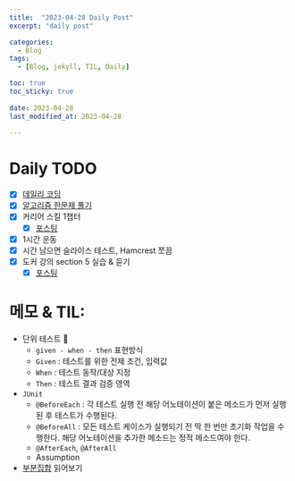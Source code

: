```yaml
---
title:  "2023-04-28 Daily Post"
excerpt: "daily post"

categories:
  - Blog
tags:
  - [Blog, jekyll, TIL, Daily]

toc: true
toc_sticky: true
 
date: 2023-04-28
last_modified_at: 2023-04-28

---
```


# Daily TODO

- [x] [데일리 코딩](https://urclass.codestates.com/classroom/33)
- [x] [알고리즘 한문제 풀기](https://www.acmicpc.net/step)
- [x] 커리어 스킬 1챕터
	- [x] [포스팅](https://yelm-212.github.io/books/careerskill11/)
- [x] 1시간 운동
- [x] 시간 남으면 슬라이스 테스트, Hamcrest 쪼끔
- [x] 도커 강의 section 5 실습 & 듣기
	- [x] [포스팅](https://yelm-212.github.io/docker_k8s/docker-section5/)

# 메모 & TIL: 

- 단위 테스트 
	- `given - when - then` 표현방식
	- `Given` : 테스트를 위한 전제 조건, 입력값
	- `When` : 테스트 동작/대상 지정
	- `Then` : 테스트 결과 검증 영역
- `JUnit`
	- `@BeforeEach` : 각 테스트 실행 전 해당 어노테이션이 붙은 메소드가 먼저 실행된 후 테스트가 수행된다.
	- `@BeforeAll` : 모든 테스트 케이스가 실행되기 전 딱 한 번만 초기화 작업을 수행한다. 해당 어노테이션을 추가한 메소드는 정적 메소드여야 한다.
	- `@AfterEach`, `@AfterAll`
	- Assumption
- [부분집합](https://bcp0109.tistory.com/17) 읽어보기
